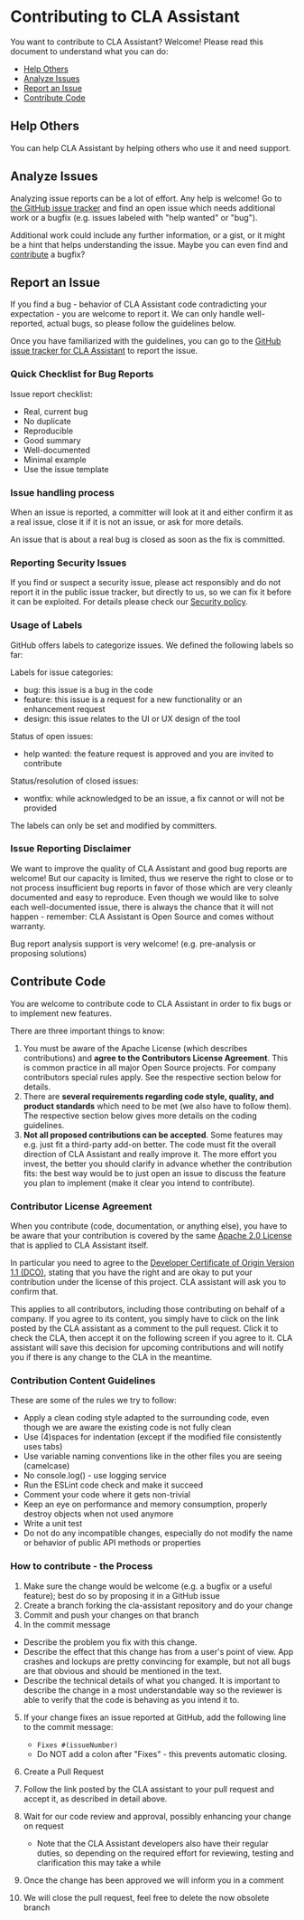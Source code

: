 <!--
SPDX-FileCopyrightText: 2022 SAP SE or an SAP affiliate company and CLA-assistant contributors

SPDX-License-Identifier: Apache-2.0
-->

# Contributing to CLA Assistant

You want to contribute to CLA Assistant? Welcome! Please read this document to understand what you can do:
 * [Help Others](#help-others)
 * [Analyze Issues](#analyze-issues)
 * [Report an Issue](#report-an-issue)
 * [Contribute Code](#contribute-code)

## Help Others

You can help CLA Assistant by helping others who use it and need support.

## Analyze Issues

Analyzing issue reports can be a lot of effort. Any help is welcome!
Go to [the GitHub issue tracker](https://github.com/cla-assistant/cla-assistant/issues?state=open) and find an open issue which needs additional work or a bugfix (e.g. issues labeled with "help wanted" or "bug").

Additional work could include any further information, or a gist, or it might be a hint that helps understanding the issue. Maybe you can even find and [contribute](#contribute-code) a bugfix?

## Report an Issue

If you find a bug - behavior of CLA Assistant code contradicting your expectation - you are welcome to report it.
We can only handle well-reported, actual bugs, so please follow the guidelines below.

Once you have familiarized with the guidelines, you can go to the [GitHub issue tracker for CLA Assistant](https://github.com/cla-assistant/cla-assistant/issues/new) to report the issue.

### Quick Checklist for Bug Reports

Issue report checklist:
 * Real, current bug
 * No duplicate
 * Reproducible
 * Good summary
 * Well-documented
 * Minimal example
 * Use the issue template

### Issue handling process

When an issue is reported, a committer will look at it and either confirm it as a real issue, close it if it is not an issue, or ask for more details.

An issue that is about a real bug is closed as soon as the fix is committed.


### Reporting Security Issues

If you find or suspect a security issue, please act responsibly and do not report it in the public issue tracker, but directly to us, so we can fix it before it can be exploited.
For details please check our [Security policy](SECURITY.md).

### Usage of Labels

GitHub offers labels to categorize issues. We defined the following labels so far:

Labels for issue categories:
 * bug: this issue is a bug in the code
 * feature: this issue is a request for a new functionality or an enhancement request
 * design: this issue relates to the UI or UX design of the tool

Status of open issues:
 * help wanted: the feature request is approved and you are invited to contribute

Status/resolution of closed issues:
 * wontfix: while acknowledged to be an issue, a fix cannot or will not be provided

The labels can only be set and modified by committers.


### Issue Reporting Disclaimer

We want to improve the quality of CLA Assistant and good bug reports are welcome! But our capacity is limited, thus we reserve the right to close or to not process insufficient bug reports in favor of those which are very cleanly documented and easy to reproduce. Even though we would like to solve each well-documented issue, there is always the chance that it will not happen - remember: CLA Assistant is Open Source and comes without warranty.

Bug report analysis support is very welcome! (e.g. pre-analysis or proposing solutions)


## Contribute Code

You are welcome to contribute code to CLA Assistant in order to fix bugs or to implement new features.

There are three important things to know:

1.  You must be aware of the Apache License (which describes contributions) and **agree to the Contributors License Agreement**. This is common practice in all major Open Source projects.
 For company contributors special rules apply. See the respective section below for details.
2.  There are **several requirements regarding code style, quality, and product standards** which need to be met (we also have to follow them). The respective section below gives more details on the coding guidelines.
3.  **Not all proposed contributions can be accepted**. Some features may e.g. just fit a third-party add-on better. The code must fit the overall direction of CLA Assistant and really improve it. The more effort you invest, the better you should clarify in advance whether the contribution fits: the best way would be to just open an issue to discuss the feature you plan to implement (make it clear you intend to contribute).

### Contributor License Agreement

When you contribute (code, documentation, or anything else), you have to be aware that your contribution is covered by the same [Apache 2.0 License](https://www.apache.org/licenses/LICENSE-2.0) that is applied to CLA Assistant itself.

In particular you need to agree to the [Developer Certificate of Origin Version 1.1 (DCO)](https://cla-assistant.io/cla-assistant/cla-assistant), stating that you have the right and are okay to put your contribution under the license of this project.
CLA assistant will ask you to confirm that.

This applies to all contributors, including those contributing on behalf of a company.
If you agree to its content, you simply have to click on the link posted by the CLA assistant as a comment to the pull request. Click it to check the CLA, then accept it on the following screen if you agree to it.
CLA assistant will save this decision for upcoming contributions and will notify you if there is any change to the CLA in the meantime.

### Contribution Content Guidelines

These are some of the rules we try to follow:

-   Apply a clean coding style adapted to the surrounding code, even though we are aware the existing code is not fully clean
-   Use (4)spaces for indentation (except if the modified file consistently uses tabs)
-   Use variable naming conventions like in the other files you are seeing (camelcase)
-   No console.log() - use logging service
-   Run the ESLint code check and make it succeed
-   Comment your code where it gets non-trivial
-   Keep an eye on performance and memory consumption, properly destroy objects when not used anymore
-   Write a unit test
-   Do not do any incompatible changes, especially do not modify the name or behavior of public API methods or properties

### How to contribute - the Process

1.  Make sure the change would be welcome (e.g. a bugfix or a useful feature); best do so by proposing it in a GitHub issue
2.  Create a branch forking the cla-assistant repository and do your change
3.  Commit and push your changes on that branch
4.  In the commit message
 - Describe the problem you fix with this change.
 - Describe the effect that this change has from a user's point of view. App crashes and lockups are pretty convincing for example, but not all bugs are that obvious and should be mentioned in the text.
 - Describe the technical details of what you changed. It is important to describe the change in a most understandable way so the reviewer is able to verify that the code is behaving as you intend it to.
5.  If your change fixes an issue reported at GitHub, add the following line to the commit message:
    - ```Fixes #(issueNumber)```
    - Do NOT add a colon after "Fixes" - this prevents automatic closing.
6.  Create a Pull Request
7.  Follow the link posted by the CLA assistant to your pull request and accept it, as described in detail above.
8.  Wait for our code review and approval, possibly enhancing your change on request
    -   Note that the CLA Assistant developers also have their regular duties, so depending on the required effort for reviewing, testing and clarification this may take a while

9.  Once the change has been approved we will inform you in a comment
10.  We will close the pull request, feel free to delete the now obsolete branch

